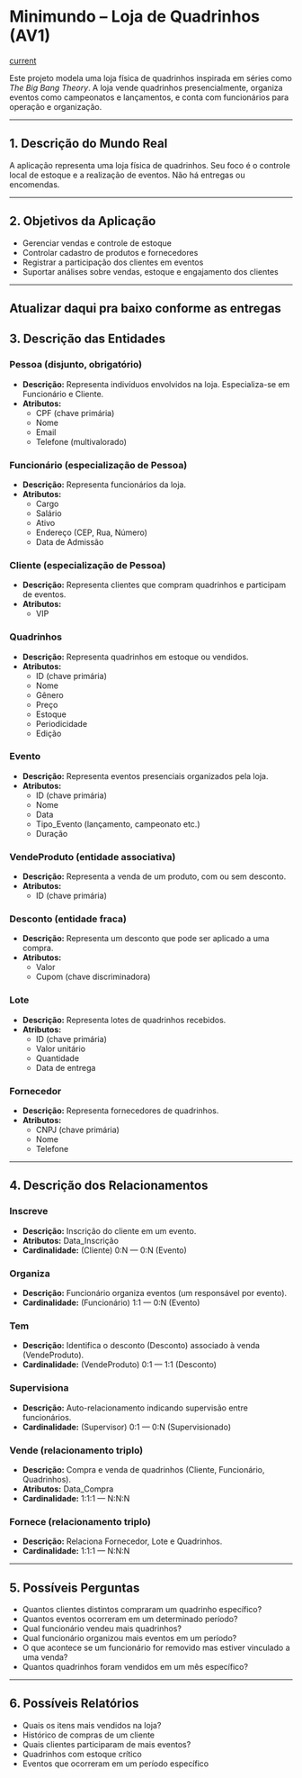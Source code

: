 # Minimundo – Loja de Quadrinhos (AV1)
[current](https://docs.google.com/document/d/14fISroQGGKWpOCCcORue4w9zgTj-Fa42GlfTILRQcdI/edit?usp=sharing)

Este projeto modela uma loja física de quadrinhos inspirada em séries como *The Big Bang Theory*. A loja vende quadrinhos presencialmente, organiza eventos como campeonatos e lançamentos, e conta com funcionários para operação e organização.

---

## 1. Descrição do Mundo Real

A aplicação representa uma loja física de quadrinhos. Seu foco é o controle local de estoque e a realização de eventos. Não há entregas ou encomendas.

---

## 2. Objetivos da Aplicação

- Gerenciar vendas e controle de estoque
- Controlar cadastro de produtos e fornecedores
- Registrar a participação dos clientes em eventos
- Suportar análises sobre vendas, estoque e engajamento dos clientes

---
## Atualizar daqui pra baixo conforme as entregas 

## 3. Descrição das Entidades

### Pessoa (disjunto, obrigatório)
- **Descrição:** Representa indivíduos envolvidos na loja. Especializa-se em Funcionário e Cliente.
- **Atributos:**
  - CPF (chave primária)
  - Nome
  - Email
  - Telefone (multivalorado)

### Funcionário (especialização de Pessoa)
- **Descrição:** Representa funcionários da loja.
- **Atributos:**
  - Cargo
  - Salário
  - Ativo
  - Endereço (CEP, Rua, Número)
  - Data de Admissão

### Cliente (especialização de Pessoa)
- **Descrição:** Representa clientes que compram quadrinhos e participam de eventos.
- **Atributos:**
  - VIP

### Quadrinhos
- **Descrição:** Representa quadrinhos em estoque ou vendidos.
- **Atributos:**
  - ID (chave primária)
  - Nome
  - Gênero
  - Preço
  - Estoque
  - Periodicidade
  - Edição

### Evento
- **Descrição:** Representa eventos presenciais organizados pela loja.
- **Atributos:**
  - ID (chave primária)
  - Nome
  - Data
  - Tipo_Evento (lançamento, campeonato etc.)
  - Duração

### VendeProduto (entidade associativa)
- **Descrição:** Representa a venda de um produto, com ou sem desconto.
- **Atributos:**
  - ID (chave primária)

### Desconto (entidade fraca)
- **Descrição:** Representa um desconto que pode ser aplicado a uma compra.
- **Atributos:**
  - Valor
  - Cupom (chave discriminadora)

### Lote
- **Descrição:** Representa lotes de quadrinhos recebidos.
- **Atributos:**
  - ID (chave primária)
  - Valor unitário
  - Quantidade
  - Data de entrega

### Fornecedor
- **Descrição:** Representa fornecedores de quadrinhos.
- **Atributos:**
  - CNPJ (chave primária)
  - Nome
  - Telefone

---

## 4. Descrição dos Relacionamentos

### Inscreve
- **Descrição:** Inscrição do cliente em um evento.
- **Atributos:** Data_Inscrição
- **Cardinalidade:** (Cliente) 0:N — 0:N (Evento)

### Organiza
- **Descrição:** Funcionário organiza eventos (um responsável por evento).
- **Cardinalidade:** (Funcionário) 1:1 — 0:N (Evento)

### Tem
- **Descrição:** Identifica o desconto (Desconto) associado à venda (VendeProduto).
- **Cardinalidade:** (VendeProduto) 0:1 — 1:1 (Desconto)

### Supervisiona
- **Descrição:** Auto-relacionamento indicando supervisão entre funcionários.
- **Cardinalidade:** (Supervisor) 0:1 — 0:N (Supervisionado)

### Vende (relacionamento triplo)
- **Descrição:** Compra e venda de quadrinhos (Cliente, Funcionário, Quadrinhos).
- **Atributos:** Data_Compra
- **Cardinalidade:** 1:1:1 — N:N:N

### Fornece (relacionamento triplo)
- **Descrição:** Relaciona Fornecedor, Lote e Quadrinhos.
- **Cardinalidade:** 1:1:1 — N:N:N

---

## 5. Possíveis Perguntas

- Quantos clientes distintos compraram um quadrinho específico?
- Quantos eventos ocorreram em um determinado período?
- Qual funcionário vendeu mais quadrinhos?
- Qual funcionário organizou mais eventos em um período?
- O que acontece se um funcionário for removido mas estiver vinculado a uma venda?
- Quantos quadrinhos foram vendidos em um mês específico?

---

## 6. Possíveis Relatórios

- Quais os itens mais vendidos na loja?
- Histórico de compras de um cliente
- Quais clientes participaram de mais eventos?
- Quadrinhos com estoque crítico
- Eventos que ocorreram em um período específico

